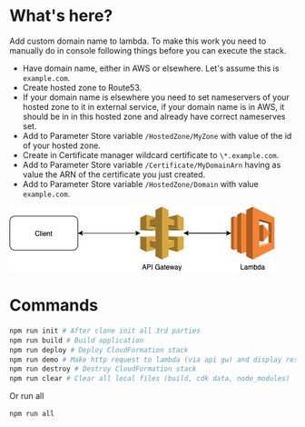 # What's here?

Add custom domain name to lambda.
To make this work you need to manually do in console following things before you can execute the stack.

- Have domain name, either in AWS or elsewhere. Let's assume this is `example.com`.
- Create hosted zone to Route53.
- If your domain name is elsewhere you need to set nameservers of your hosted zone to it in external service, if your domain name is in AWS, it should be in in this hosted zone and already have correct nameserves set.
- Add to Parameter Store variable `/HostedZone/MyZone` with value of the id of your hosted zone.
- Create in Certificate manager wildcard certificate to `\*.example.com`.
- Add to Parameter Store variable `/Certificate/MyDomainArn` having as value the ARN of the certificate you just created.
- Add to Parameter Store variable `/HostedZone/Domain` with value `example.com`.

![plot](../sketches/only-lambda.png)

# Commands

```bash
npm run init # After clone init all 3rd parties
npm run build # Build application
npm run deploy # Deploy CloudFormation stack
npm run demo # Make http request to lambda (via api gw) and display response
npm run destroy # Destroy CloudFormation stack
npm run clear # Clear all local files (build, cdk data, node_modules)
```

Or run all

```bash
npm run all
```
